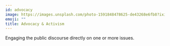 ```yaml
---
id: advocacy
image: https://images.unsplash.com/photo-1591848478625-de43268e6fb8?ixid=MnwxMjA3fDB8MHxzZWFyY2h8MXx8YWN0aXZpc218ZW58MHx8MHx8&ixlib=rb-1.2.1&auto=format&fit=crop&w=600&q=60
emoji: ""
title: Advocacy & Activism
---
```


Engaging the public discourse directly on one or more issues.
